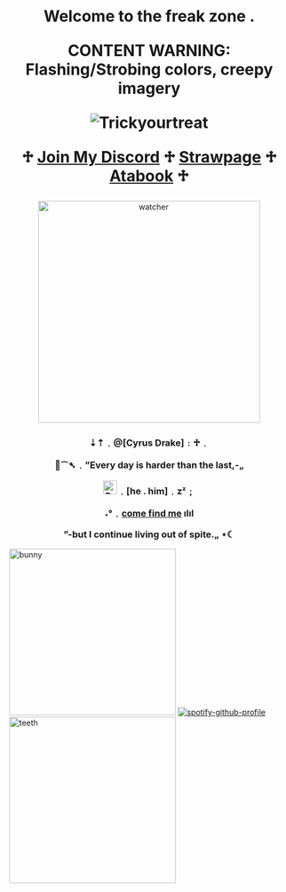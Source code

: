 

<h1 align="center">Welcome to the freak zone .

CONTENT WARNING: Flashing/Strobing colors, creepy imagery

![Trickyourtreat](https://komarev.com/ghpvc/?username=trickyourtreat&color=a00000&style=flat-square)
  
   ♱ [Join My Discord](https://discord.gg/Ya4ffx8ZRc) ♱ [Strawpage](https://trickyourmind.straw.page/) ♱ [Atabook](https://trickyourtreat.atabook.org/) ♱
</h1> 

<p align="center">
    <img width="400" src="https://www.pngall.com/wp-content/uploads/15/Weirdcore-Eyes-PNG-Cutout.png" alt="watcher">
</p>

<h3 align="center">⇣⇡﹒@[Cyrus Drake]﹕♱﹒

  🤡⁀➴﹒”Every day is harder than the last,-„

<img width="25" src="https://cdn.discordapp.com/emojis/1234177015821635615.webp?size=96&quality=lossless" alt="Druggies">﹒[he . him]﹒zᶻ﹔

˖°﹒[come find me](https://open.spotify.com/playlist/46YmxbXwqsG6nZIZJ2lKkc?si=4e9c218955f74f68) ılıl

”-but I continue living out of spite.„ ⋆☾</h3>


  <img width="300" src="https://myspace.windows93.net/u/56496/avatar.jpg" alt="bunny"> [![spotify-github-profile](https://spotify-github-profile.kittinanx.com/api/view?uid=31kxgcliwcskgcwvjc57akfwbihu&cover_image=true&theme=novatorem&show_offline=true&background_color=09021d&interchange=false&bar_color=d90808&bar_color_cover=false)](https://github.com/kittinan/spotify-github-profile) <img width="300" src="https://64.media.tumblr.com/d1ae21f1afcee9fb6db80206d5c76cb9/2fd2a9c8143ddf40-9c/s640x960/b6622cfd0cb450aabd8f4d6c73d48d9fb038ed48.png" alt="teeth">
